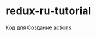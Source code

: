 # redux-ru-tutorial
Код для [Создание actions](https://maxfarseer.gitbooks.io/redux-course-ru/content/sozdanie_actions.html)
